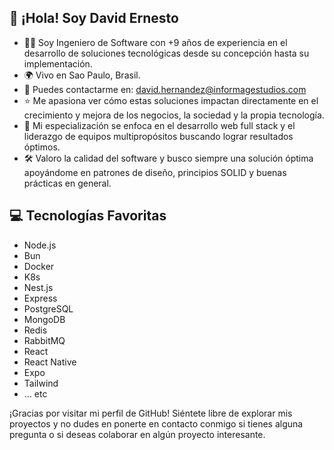 ## 👋 ¡Hola! Soy David Ernesto

- 👨‍💻 Soy Ingeniero de Software con +9 años de experiencia en el desarrollo de soluciones tecnológicas desde su concepción hasta su implementación.
- 🌍 Vivo en Sao Paulo, Brasil.
- 📧 Puedes contactarme en: david.hernandez@informagestudios.com
- ⭐️ Me apasiona ver cómo estas soluciones impactan directamente en el crecimiento y mejora de los negocios, la sociedad y la propia tecnología.
- 💼 Mi especialización se enfoca en el desarrollo web full stack y el liderazgo de equipos multipropósitos buscando lograr resultados óptimos.
- 🛠️ Valoro la calidad del software y busco siempre una solución óptima apoyándome en patrones de diseño, principios SOLID y buenas prácticas en general.

## 💻️ Tecnologías Favoritas

- Node.js
- Bun
- Docker
- K8s
- Nest.js
- Express
- PostgreSQL
- MongoDB
- Redis
- RabbitMQ
- React
- React Native
- Expo
- Tailwind
- ... etc

¡Gracias por visitar mi perfil de GitHub! Siéntete libre de explorar mis proyectos y no dudes en ponerte en contacto conmigo si tienes alguna pregunta o si deseas colaborar en algún proyecto interesante.
